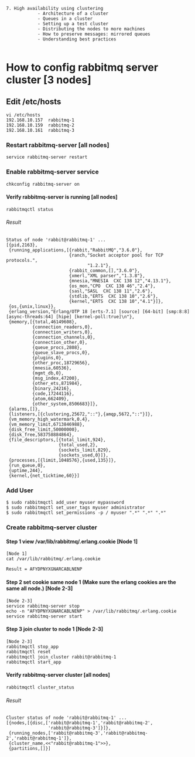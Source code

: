 ```
7. High availability using clustering
            - Architecture of a cluster
            - Queues in a cluster
            - Setting up a test cluster
            - Distributing the nodes to more machines
            - How to preserve messages: mirrored queues
            - Understanding best practices
 
```
 
# How to config rabbitmq server cluster [3 nodes]

## Edit /etc/hosts
```
vi /etc/hosts
192.168.10.157  rabbitmq-1
192.168.10.159  rabbitmq-2
192.168.10.161  rabbitmq-3
```

### Restart rabbitmq-server [all nodes]
```
service rabbitmq-server restart
```

### Enable rabbitmq-server service
```
chkconfig rabbitmq-server on
```

#### Verify rabbitmq-server is running [all nodes]
```
rabbitmqctl status
```
###### Result
```
Status of node 'rabbit@rabbitmq-1' ...
[{pid,2163},
 {running_applications,[{rabbit,"RabbitMQ","3.6.0"},
                        {ranch,"Socket acceptor pool for TCP protocols.",
                               "1.2.1"},
                        {rabbit_common,[],"3.6.0"},
                        {xmerl,"XML parser","1.3.8"},
                        {mnesia,"MNESIA  CXC 138 12","4.13.1"},
                        {os_mon,"CPO  CXC 138 46","2.4"},
                        {sasl,"SASL  CXC 138 11","2.6"},
                        {stdlib,"ERTS  CXC 138 10","2.6"},
                        {kernel,"ERTS  CXC 138 10","4.1"}]},
 {os,{unix,linux}},
 {erlang_version,"Erlang/OTP 18 [erts-7.1] [source] [64-bit] [smp:8:8] [async-threads:64] [hipe] [kernel-poll:true]\n"},
 {memory,[{total,46149608},
          {connection_readers,0},
          {connection_writers,0},
          {connection_channels,0},
          {connection_other,0},
          {queue_procs,2808},
          {queue_slave_procs,0},
          {plugins,0},
          {other_proc,18729656},
          {mnesia,60536},
          {mgmt_db,0},
          {msg_index,47200},
          {other_ets,871984},
          {binary,24216},
          {code,17244116},
          {atom,662409},
          {other_system,8506683}]},
 {alarms,[]},
 {listeners,[{clustering,25672,"::"},{amqp,5672,"::"}]},
 {vm_memory_high_watermark,0.4},
 {vm_memory_limit,6713846988},
 {disk_free_limit,50000000},
 {disk_free,583758884864},
 {file_descriptors,[{total_limit,924},
                    {total_used,2},
                    {sockets_limit,829},
                    {sockets_used,0}]},
 {processes,[{limit,1048576},{used,135}]},
 {run_queue,0},
 {uptime,244},
 {kernel,{net_ticktime,60}}]
```
### Add User
```
$ sudo rabbitmqctl add_user myuser mypassword
$ sudo rabbitmqctl set_user_tags myuser administrator
$ sudo rabbitmqctl set_permissions -p / myuser ".*" ".*" ".*"
```

### Create rabbitmq-server cluster
#### Step 1 view /var/lib/rabbitmq/.erlang.cookie [Node 1]
```
[Node 1]
cat /var/lib/rabbitmq/.erlang.cookie
```
`
Result = AFYDPNYXGNARCABLNENP
`

#### Step 2 set cookie same node 1 (Make sure the erlang cookies are the same all node.) [Node 2-3]
```
[Node 2-3]
service rabbitmq-server stop
echo -n "AFYDPNYXGNARCABLNENP" > /var/lib/rabbitmq/.erlang.cookie
service rabbitmq-server start
```

#### Step 3 join cluster to node 1 [Node 2-3]
```
[Node 2-3]
rabbitmqctl stop_app
rabbitmqctl reset
rabbitmqctl join_cluster rabbit@rabbitmq-1
rabbitmqctl start_app
```

#### Verify rabbitmq-server cluster [all nodes]
```
rabbitmqctl cluster_status
```
###### Result
```
Cluster status of node 'rabbit@rabbitmq-1' ...
[{nodes,[{disc,['rabbit@rabbitmq-1','rabbit@rabbitmq-2',
                'rabbit@rabbitmq-3']}]},
 {running_nodes,['rabbit@rabbitmq-3','rabbit@rabbitmq-2','rabbit@rabbitmq-1']},
 {cluster_name,<<"rabbit@rabbitmq-1">>},
 {partitions,[]}]
```
